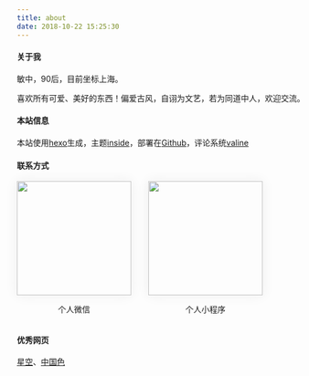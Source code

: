 ```yaml
---
title: about
date: 2018-10-22 15:25:30
---
```


#### 关于我
敏中，90后，目前坐标上海。  

喜欢所有可爱、美好的东西！偏爱古风，自诩为文艺，若为同道中人，欢迎交流。

#### 本站信息
本站使用<a href="https://hexo.io/zh-cn" target="_target">hexo</a>生成，主题<a href="https://github.com/ike-c/hexo-theme-inside" target="_target">inside</a>，部署在<a href="https://github.com" target="_target">Github</a>，评论系统<a href="https://valine.js.org/" target="_target">valine</a>

#### 联系方式
<div style="display: flex;flex-wrap: wrap;">
    <div style="margin-right: 30px;">
        <img src="images/wx.jpg" style="width:200px;height: 200px;box-shadow: 0 0 20px #eee;">
        <p style="text-align:center;">个人微信</p>
    </div>
    <div>
        <img src="images/xcx.png" style="width:200px;height: 200px;box-shadow: 0 0 20px #eee;">
        <p style="text-align:center;">个人小程序</p>
    </div>
</div>

#### 优秀网页
<div style="display:flex;flex-wrap:wrap;">
    <a href="https://zine-fj.github.io/starrySky/" title="效果 ~ 夜空"  target="_target">星空</a>、
    <a href="http://zhongguose.com/" title="中国色"  target="_target">中国色</a>
</div>




